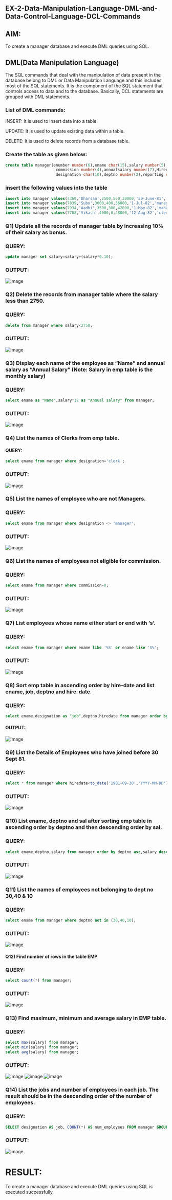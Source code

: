 ## EX-2-Data-Manipulation-Language-DML-and-Data-Control-Language-DCL-Commands
## AIM:
To create a manager database and execute DML queries using SQL.

## DML(Data Manipulation Language)
The SQL commands that deal with the manipulation of data present in the database belong to DML or Data Manipulation Language and this includes most of the SQL statements. It is the component of the SQL statement that controls access to data and to the database. Basically, DCL statements are grouped with DML statements.
### List of DML commands:
INSERT: It is used to insert data into a table.

UPDATE: It is used to update existing data within a table.

DELETE: It is used to delete records from a database table.

### Create the table as given below:
``` sql
create table manager(enumber number(6),ename char(15),salary number(5),
                      commission number(4),annualsalary number(7),Hiredate date,
                      designation char(10),deptno number(2),reporting char(10));
```
### insert the following values into the table
```sql
insert into manager values(7369,'Dharsan',2500,500,30000,'30-June-81','clerk',10,'John');
insert into manager values(7839,'Subu',3000,400,36000,'1-Jul-82','manager',null,'James');
insert into manager values(7934,'Aadhi',3500,300,42000,'1-May-82','manager',30,NULL);
insert into manager values(7788,'Vikash',4000,0,48000,'12-Aug-82','clerk',50,'Bond');
```
### Q1) Update all the records of manager table by increasing 10% of their salary as bonus.
### QUERY:
```sql
update manager set salary=salary+(salary*0.10);
```
### OUTPUT:
![image](https://github.com/SandhiyaR1/EX-2-Data-Manipulation-Language-DML-and-Data-Control-Language-DCL-Commands/assets/113497571/0900f7d5-81d4-490f-a278-71af8b0c2229)


### Q2) Delete the records from manager table where the salary less than 2750.
### QUERY:
```sql
delete from manager where salary<2750;
```
### OUTPUT:
![image](https://github.com/SandhiyaR1/EX-2-Data-Manipulation-Language-DML-and-Data-Control-Language-DCL-Commands/assets/113497571/5ab3ab31-b044-4498-b084-a18f0b637494)


### Q3) Display each name of the employee as “Name” and annual salary as “Annual Salary” (Note: Salary in emp table is the monthly salary)
### QUERY:
```sql
select ename as "Name",salary*12 as "Annual salary" from manager;
```
### OUTPUT:
![image](https://github.com/SandhiyaR1/EX-2-Data-Manipulation-Language-DML-and-Data-Control-Language-DCL-Commands/assets/113497571/597a5840-fa06-4cd3-86c7-a7805c26eaa3)

### Q4) List the names of Clerks from emp table.
#### QUERY:
```sql
select ename from manager where designation='clerk';
```
### OUTPUT:
![image](https://github.com/SandhiyaR1/EX-2-Data-Manipulation-Language-DML-and-Data-Control-Language-DCL-Commands/assets/113497571/c7d0547d-5ab1-42e3-aaf2-727dc5441778)


### Q5) List the names of employee who are not Managers.
### QUERY:
```sql
select ename from manager where designation <> 'manager';
```
### OUTPUT:
![image](https://github.com/SandhiyaR1/EX-2-Data-Manipulation-Language-DML-and-Data-Control-Language-DCL-Commands/assets/113497571/cfc1bd6a-bf8e-4563-925c-b1f2d35e7e0c)


### Q6) List the names of employees not eligible for commission.
### QUERY:
```sql
select ename from manager where commission=0;
```
### OUTPUT:
![image](https://github.com/SandhiyaR1/EX-2-Data-Manipulation-Language-DML-and-Data-Control-Language-DCL-Commands/assets/113497571/81e7b526-3937-450b-b5bc-b6f0ea1f1423)

### Q7) List employees whose name either start or end with ‘s’.
### QUERY:
```sql
select ename from manager where ename like '%S' or ename like 'S%';
```
### OUTPUT:
![image](https://github.com/SandhiyaR1/EX-2-Data-Manipulation-Language-DML-and-Data-Control-Language-DCL-Commands/assets/113497571/51af7c27-3c1a-4acb-aba0-1aa6ca1fbc20)

### Q8) Sort emp table in ascending order by hire-date and list ename, job, deptno and hire-date.
### QUERY:
```sql
select ename,designation as "job",deptno,hiredate from manager order by hiredate asc;
```
#### OUTPUT:
![image](https://github.com/SandhiyaR1/EX-2-Data-Manipulation-Language-DML-and-Data-Control-Language-DCL-Commands/assets/113497571/dd2abae8-c56c-41ec-90e7-4c6ec72f051d)

### Q9) List the Details of Employees who have joined before 30 Sept 81.
### QUERY:
```sql
select * from manager where hiredate<to_date('1981-09-30','YYYY-MM-DD');
```
### OUTPUT:
![image](https://github.com/SandhiyaR1/EX-2-Data-Manipulation-Language-DML-and-Data-Control-Language-DCL-Commands/assets/113497571/65e65177-b708-4011-bbac-2b13028b0f80)

### Q10) List ename, deptno and sal after sorting emp table in ascending order by deptno and then descending order by sal.
### QUERY:
```sql
select ename,deptno,salary from manager order by deptno asc,salary desc;
```
### OUTPUT:
![image](https://github.com/SandhiyaR1/EX-2-Data-Manipulation-Language-DML-and-Data-Control-Language-DCL-Commands/assets/113497571/5750222b-ef07-4224-9b9d-f9be2045e130)

### Q11) List the names of employees not belonging to dept no 30,40 & 10
### QUERY:
```sql
select ename from manager where deptno not in (30,40,10);
```
### OUTPUT:
![image](https://github.com/SandhiyaR1/EX-2-Data-Manipulation-Language-DML-and-Data-Control-Language-DCL-Commands/assets/113497571/4ba770dd-eb28-422e-8abf-30bea0740619)


#### Q12) Find number of rows in the table EMP
### QUERY:
```sql
select count(*) from manager;
```
### OUTPUT:
![image](https://github.com/SandhiyaR1/EX-2-Data-Manipulation-Language-DML-and-Data-Control-Language-DCL-Commands/assets/113497571/cd1e6e01-8088-40f4-9a52-830a04272730)

### Q13) Find maximum, minimum and average salary in EMP table.
### QUERY:
```sql
select max(salary) from manager;
select min(salary) from manager;
select avg(salary) from manager;
```
### OUTPUT:
![image](https://github.com/SandhiyaR1/EX-2-Data-Manipulation-Language-DML-and-Data-Control-Language-DCL-Commands/assets/113497571/7be1ddf9-4352-47c0-8fde-52530303619c)
![image](https://github.com/SandhiyaR1/EX-2-Data-Manipulation-Language-DML-and-Data-Control-Language-DCL-Commands/assets/113497571/a145cc46-eb1c-4796-bd70-f7ca4faea2e2)
![image](https://github.com/SandhiyaR1/EX-2-Data-Manipulation-Language-DML-and-Data-Control-Language-DCL-Commands/assets/113497571/8d312abd-5a25-4a6a-abb2-65291cb4c669)

### Q14) List the jobs and number of employees in each job. The result should be in the descending order of the number of employees.
### QUERY:
```sql
SELECT designation AS job, COUNT(*) AS num_employees FROM manager GROUP BY designation ORDER BY num_employees DESC;
```
### OUTPUT:
![image](https://github.com/SandhiyaR1/EX-2-Data-Manipulation-Language-DML-and-Data-Control-Language-DCL-Commands/assets/113497571/1fd4b4bd-2c73-42a6-b76e-c3e83fed9bc3)


# RESULT:
To create a manager database and execute DML queries using SQL is executed successfully.
